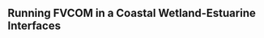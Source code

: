 Running FVCOM in a Coastal Wetland-Estuarine Interfaces
-----------------------------------------------------


